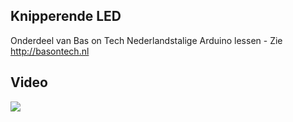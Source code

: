 ## Knipperende LED
Onderdeel van Bas on Tech Nederlandstalige Arduino lessen - Zie http://basontech.nl

## Video
[![](http://img.youtube.com/vi/meo_OyqEbiM/0.jpg)](https://www.youtube.com/watch?v=meo_OyqEbiM "Knipperende LED")